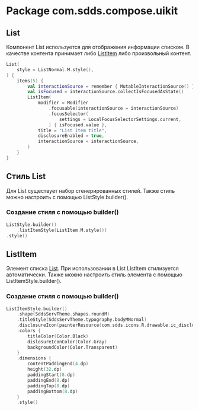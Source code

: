 # Package com.sdds.compose.uikit

## List

Компонент List используется для отображения информации списком.
В качестве контента принимает либо [ListItem](#listitem) либо произвольный контент.

```kotlin
List(
    style = ListNormal.M.style(),
) {
    items(5) {
        val interactionSource = remember { MutableInteractionSource() }
        val isFocused = interactionSource.collectIsFocusedAsState()
        ListItem(
            modifier = Modifier
                .focusable(interactionSource = interactionSource)
                .focusSelector(
                    settings = LocalFocusSelectorSettings.current,
                ) { isFocused.value },
            title = "List item title",
            disclosureEnabled = true,
            interactionSource = interactionSource,
        )
    }
}
```

## Стиль List

Для List существует набор сгенерированных стилей. Также стиль можно настроить с помощью ListStyle.builder().

### Создание стиля с помощью builder()

```kotlin
ListStyle.builder()
    .listItemStyle(ListItem.M.style())
.style()
```

## ListItem

Элемент списка [List](#list). При использовании в List ListItem стилизуется автоматически. Также можно настроить стиль элемента с помощью ListItemStyle.builder().

### Создание стиля с помощью builder()

```kotlin
ListItemStyle.builder()
    .shape(SddsServTheme.shapes.roundM)
    .titleStyle(SddsServTheme.typography.bodyMNormal)
    .disclosureIcon(painterResource(com.sdds.icons.R.drawable.ic_disclosure_right_outline_24))
    .colors {
        titleColor(Color.Black)
        dislosureIconColor(Color.Gray)
        backgroundColor(Color.Transparent)
    }
    .dimensions {
        contentPaddingEnd(4.dp)
        height(32.dp)
        paddingStart(8.dp)
        paddingEnd(8.dp)
        paddingTop(8.dp)
        paddingBottom(8.dp)
    }
    .style()
```
